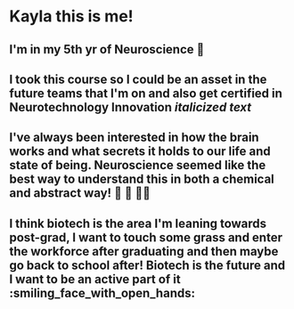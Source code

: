 # Kayla this is me!


## I'm in my 5th yr of Neuroscience :brain: 

## I took this course so I could be an asset in the future teams that I'm on and also get certified in Neurotechnology Innovation *italicized text* 

## I've always been interested in how the brain works and what secrets it holds to our life and state of being. Neuroscience seemed like the best way to understand this in both a chemical and abstract way! :goggles: :dna: :woman_teacher:

## I think biotech is the area I'm leaning towards post-grad, I want to touch some grass and enter the workforce after graduating and then maybe go back to school after! Biotech is the future and I want to be an active part of it :smiling_face_with_open_hands:
